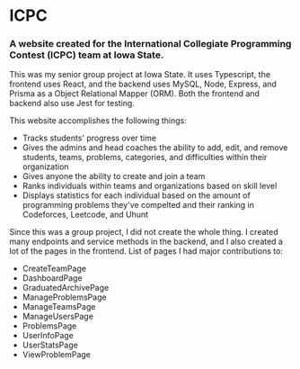 # ICPC
### A website created for the International Collegiate Programming Contest (ICPC) team at Iowa State.
This was my senior group project at Iowa State. It uses Typescript, the frontend uses React, and the backend uses MySQL, Node, Express, and Prisma as a Object Relational Mapper (ORM). Both the frontend and backend also use Jest for testing.

This website accomplishes the following things:
- Tracks students' progress over time
- Gives the admins and head coaches the ability to add, edit, and remove students, teams, problems, categories, and difficulties within their organization
- Gives anyone the ability to create and join a team
- Ranks individuals within teams and organizations based on skill level
- Displays statistics for each individual based on the amount of programming problems they've compelted and their ranking in Codeforces, Leetcode, and Uhunt

Since this was a group project, I did not create the whole thing. I created many endpoints and service methods in the backend, and I also created a lot of the pages in the frontend. List of pages I had major contributions to:
- CreateTeamPage
- DashboardPage
- GraduatedArchivePage
- ManageProblemsPage
- ManageTeamsPage
- ManageUsersPage
- ProblemsPage
- UserInfoPage
- UserStatsPage
- ViewProblemPage
